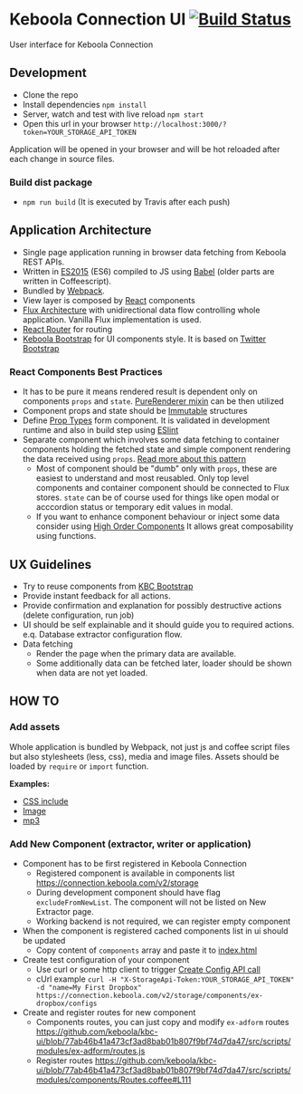 
# Keboola Connection UI [![Build Status](https://travis-ci.org/keboola/kbc-ui.svg?branch=master)](https://travis-ci.org/keboola/kbc-ui)

User interface for Keboola Connection


## Development

* Clone the repo
* Install dependencies `npm install`
* Server, watch and test with live reload `npm start`
* Open this url in your browser `http://localhost:3000/?token=YOUR_STORAGE_API_TOKEN`

Application will be opened in your browser and will be hot reloaded after each change in source files.

### Build dist package

* `npm run build` (It is executed by Travis after each push)

##  Application Architecture

 * Single page application running in browser data fetching from Keboola REST APIs.
 * Written in [ES2015](https://babeljs.io/docs/learn-es2015/) (ES6) compiled to JS using [Babel](https://babeljs.io/) (older parts are written in Coffeescript). 
 * Bundled by [Webpack](https://webpack.github.io/). 
 * View layer is composed by [React](http://facebook.github.io/react/) components
 * [Flux Architecture](https://facebook.github.io/flux/docs/overview.html) with unidirectional data flow controlling whole application. Vanilla Flux implementation is used.
 * [React Router](http://rackt.github.io/react-router/) for routing
 * [Keboola Bootstrap](https://github.com/keboola/kbc-bootstrap) for UI components style. It is based on [Twitter Bootstrap](http://getbootstrap.com/)
 
### React Components Best Practices

 * It has to be pure it means rendered result is dependent only on components `props` and `state`. [PureRenderer mixin](https://facebook.github.io/react/docs/pure-render-mixin.html) can be then utilized
 * Component props and state should be [Immutable](http://facebook.github.io/immutable-js/) structures
 * Define [Prop Types](https://facebook.github.io/react/docs/reusable-components.html#prop-validation) form component. It is validated in development runtime and also in build step using [ESlint](http://eslint.org/)
 * Separate component which involves some data fetching to container components holding the fetched state and simple component rendering the data received using `props`. [Read more about this pattern](https://medium.com/@learnreact/container-components-c0e67432e005)
   * Most of component should be "dumb" only with `props`, these are easiest to understand and most reusabled. Only top level components and container component should be connected to Flux stores. `state` can be of course used for things like open modal or acccordion status or temporary edit values in modal. 
   * If you want to enhance component behaviour or inject some data consider using [High Order Components](https://medium.com/@dan_abramov/mixins-are-dead-long-live-higher-order-components-94a0d2f9e750) It allows great composability using  functions.

## UX Guidelines
 * Try to reuse components from [KBC Bootstrap](http://kbc-bootstrap-jakub-devel.keboola.com/examples/)
 * Provide instant feedback for all actions.
 * Provide confirmation and explanation for possibly destructive actions (delete configuration, run job)
 * UI should be self explainable and it should guide you to required actions. e.q. Database extractor configuration flow.
 * Data fetching
   * Render the page when the primary data are available.
   * Some additionally data can be fetched later, loader should be shown when data are not yet loaded.


## HOW TO

### Add assets
Whole application is bundled by Webpack, not just js and coffee script files but also stylesheets (less, css), media and image files.
Assets should be loaded by `require` or `import` function.

**Examples:**

 * [CSS include](https://github.com/keboola/kbc-ui/blob/b6f8568ff3f5ac76e3c5063d6327b33ae543da24/src/scripts/react/layout/App.coffee#L18)
 * [Image](https://github.com/keboola/kbc-ui/blob/b6f8568ff3f5ac76e3c5063d6327b33ae543da24/src/scripts/react/common/JobStatusCircle.coffee#L5)
 * [mp3](https://github.com/keboola/kbc-ui/blob/b6f8568ff3f5ac76e3c5063d6327b33ae543da24/src/scripts/utils/SoundNotifications.coffee#L4)


### Add New Component (extractor, writer or application)
  
  * Component has to be first registered in Keboola Connection
    * Registered component is available in components list https://connection.keboola.com/v2/storage
    * During development component should have flag `excludeFromNewList`. The component will not be listed on New Extractor page.
    * Working backend is not required, we can register empty component
  * When the component is registered cached components list in ui should be updated
    * Copy content of `components` array and paste it to [index.html](https://github.com/keboola/kbc-ui/blob/77ab46b41a473cf3ad8bab01b807f9bf74d7da47/index.html#L21) 
  * Create test configuration of your component
    * Use curl or some http client to trigger [Create Config API call](http://docs.keboola.apiary.io/#post-%2Fv2%2Fstorage%2Fcomponents%2F%7Bcomponent_id%7D%2Fconfigs)
    * cUrl example `curl -H "X-StorageApi-Token:YOUR_STORAGE_API_TOKEN" -d "name=My First Dropbox" https://connection.keboola.com/v2/storage/components/ex-dropbox/configs`
  * Create and register routes for new component
    * Components routes, you can just copy and modify `ex-adform` routes https://github.com/keboola/kbc-ui/blob/77ab46b41a473cf3ad8bab01b807f9bf74d7da47/src/scripts/modules/ex-adform/routes.js
    * Register routes https://github.com/keboola/kbc-ui/blob/77ab46b41a473cf3ad8bab01b807f9bf74d7da47/src/scripts/modules/components/Routes.coffee#L111